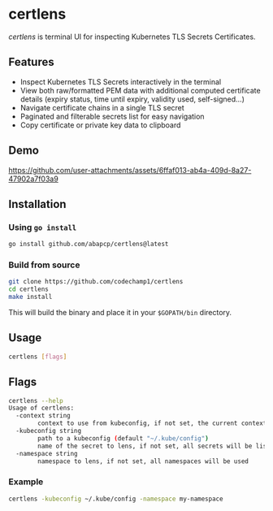 # certlens
*certlens* is terminal UI for inspecting Kubernetes TLS Secrets Certificates.

## Features
- Inspect Kubernetes TLS Secrets interactively in the terminal
- View both raw/formatted PEM data with additional computed certificate details (expiry status, time until expiry, validity used, self-signed...)
- Navigate certificate chains in a single TLS secret
- Paginated and filterable secrets list for easy navigation
- Copy certificate or private key data to clipboard 

## Demo
https://github.com/user-attachments/assets/6ffaf013-ab4a-409d-8a27-47902a7f03a9


## Installation
### Using `go install`
```bash
go install github.com/abapcp/certlens@latest
```
### Build from source
```bash
git clone https://github.com/codechamp1/certlens
cd certlens
make install
```
This will build the binary and place it in your `$GOPATH/bin` directory.

## Usage
```bash
certlens [flags]
```

## Flags
```bash
certlens --help
Usage of certlens:
  -context string
        context to use from kubeconfig, if not set, the current context will be used
  -kubeconfig string
        path to a kubeconfig (default "~/.kube/config")
        name of the secret to lens, if not set, all secrets will be listed
  -namespace string
        namespace to lens, if not set, all namespaces will be used
```

### Example
```bash
certlens -kubeconfig ~/.kube/config -namespace my-namespace
```


